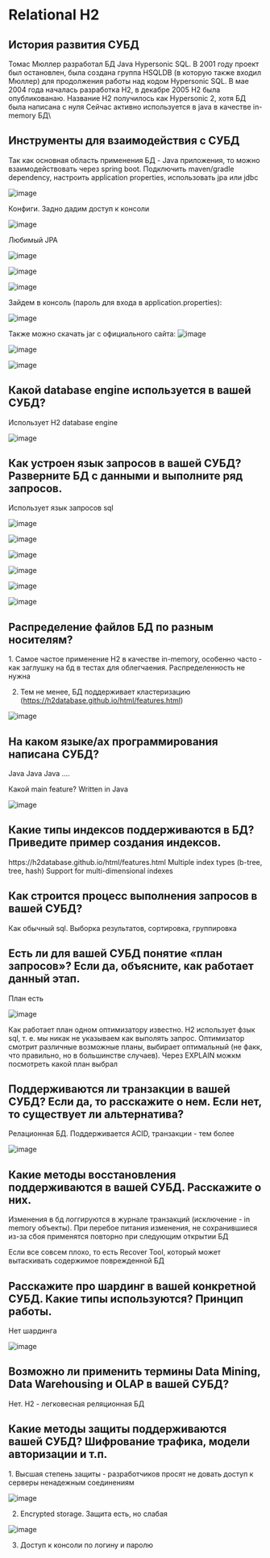 <h1>Relational H2</h1>
<h2>История развития СУБД</h2>
Томас Мюллер разработал БД Java Hypersonic SQL. В 2001 году проект был остановлен, была создана группа HSQLDB (в которую также входил Мюллер) 
для продолжения работы над кодом Hypersonic SQL. В мае 2004 года началась разработка H2, в декабре 2005 H2 была опубликованаю.
Название H2 получилось как Hypersonic 2, хотя БД была написана с нуля
Сейчас активно используется в java в качестве in-memory БД\
<h2>Инструменты для взаимодействия с СУБД</h2>
Так как основная область применения БД - Java приложения, то можно взаимодействовать через spring boot. Подключить maven/gradle dependency, настроить application properties, использовать jpa или jdbc

![image](https://github.com/Annstasia/DBSM_BDSM/assets/45208486/e0af2ff9-7b87-4a63-aa2a-ec61b9ebeb2d)

Конфиги. Задно дадим доступ к консоли

![image](https://github.com/Annstasia/DBSM_BDSM/assets/45208486/6106eaae-302f-431b-845a-f8456db3d024)


Любимый JPA

![image](https://github.com/Annstasia/DBSM_BDSM/assets/45208486/a3d7a1c7-e793-4efb-89b9-5af916fb1123)

![image](https://github.com/Annstasia/DBSM_BDSM/assets/45208486/4249a2c3-35e4-49b1-8889-50e5205d5447)

![image](https://github.com/Annstasia/DBSM_BDSM/assets/45208486/9c2536cc-47de-42a7-ac65-7bf1051c9cc6)

Зайдем в консоль (пароль для входа в application.properties):

![image](https://github.com/Annstasia/DBSM_BDSM/assets/45208486/8d5c194e-4b13-42c6-ab47-a32a050fa1f3)


Также можно скачать jar с официального сайта:
![image](https://github.com/Annstasia/DBSM_BDSM/assets/45208486/3e01fa03-f7de-4cd8-95e5-0fdd2cefe75c)

![image](https://github.com/Annstasia/DBSM_BDSM/assets/45208486/488a6dfa-ed25-4b83-b040-51bda99b5f01)

![image](https://github.com/Annstasia/DBSM_BDSM/assets/45208486/56d050ca-5b84-4a72-9cc5-903d06ada369)


<h2>Какой database engine используется в вашей СУБД?</h2>
Использует H2 database engine

![image](https://github.com/Annstasia/DBSM_BDSM/assets/45208486/09a8cc1a-2c85-430c-a528-b7cabc617b2a)

<h2>Как устроен язык запросов в вашей СУБД? Разверните БД с данными и выполните ряд запросов. </h2>
Использует язык запросов sql

![image](https://github.com/Annstasia/DBSM_BDSM/assets/45208486/c76a8605-662b-497d-95c9-bf00f9c5704b)

![image](https://github.com/Annstasia/DBSM_BDSM/assets/45208486/c6702284-3326-414d-a7d0-98b3cfd2693e)

![image](https://github.com/Annstasia/DBSM_BDSM/assets/45208486/4587353d-9d28-40f3-8da5-34014ebf8d38)

![image](https://github.com/Annstasia/DBSM_BDSM/assets/45208486/423b61ab-0880-4f6a-ba7f-161fef9c0f8c)

![image](https://github.com/Annstasia/DBSM_BDSM/assets/45208486/539ac1f9-3684-4a6a-8166-e67b74ea7af9)

![image](https://github.com/Annstasia/DBSM_BDSM/assets/45208486/d0b6b1e8-e94b-4e6e-abf7-7f9df0dace57)

<h2>Распределение файлов БД по разным носителям?</h2>
1. Самое частое применение H2 в качестве in-memory, особенно часто - как заглушку на бд в тестах для облегчаения. 
Распределенность не нужна


2. Тем не менее, БД поддерживает кластеризацию (https://h2database.github.io/html/features.html)

![image](https://github.com/Annstasia/DBSM_BDSM/assets/45208486/0301b069-62e1-4084-8186-434c969e3d67)

<h2>На каком языке/ах программирования написана СУБД?</h2>
Java Java Java ....

Какой main feature? Written in Java

![image](https://github.com/Annstasia/DBSM_BDSM/assets/45208486/d694f89c-7ac2-47aa-8e72-932639c0796f)

<h2>Какие типы индексов поддерживаются в БД? Приведите пример создания индексов.</h2>
https://h2database.github.io/html/features.html
Multiple index types (b-tree, tree, hash)
Support for multi-dimensional indexes

<h2>Как строится процесс выполнения запросов в вашей СУБД?</h2>
Как обычный sql. Выборка результатов, сортировка, группировка

<h2>Есть ли для вашей СУБД понятие «план запросов»? Если да, объясните, как работает данный этап.</h2>
План есть

![image](https://github.com/Annstasia/DBSM_BDSM/assets/45208486/4825e00b-b267-4880-9702-04a5944c6467)

Как работает план одном оптимизатору известно. H2 использует фзык sql, т. е. мы никак не указываем как выполять запрос. Оптимизатор смотрит различные возможные планы, выбирает оптимальный (не факк, что правильно, но в большинстве случаев). Через EXPLAIN можкм посмотреть какой план выбрал

<h2>Поддерживаются ли транзакции в вашей СУБД? Если да, то расскажите о нем. Если нет, то существует ли альтернатива?</h2>
Релационная БД. Поддерживается ACID, транзакции - тем более

![image](https://github.com/Annstasia/DBSM_BDSM/assets/45208486/1dc07249-ac06-4e7c-a20a-f175c73442d5)

<h2>Какие методы восстановления поддерживаются в вашей СУБД. Расскажите о них.</h2>
Изменения в бд логгируются в журнале транзакций (исключение - in memory объекты). При перебое питания изменения, не сохранившиеся из-за сбоя применятся повторно при следующим открытии БД

Если все совсем плохо, то есть Recover Tool, который может вытаскивать содержимое поврежденной БД

<h2>Расскажите про шардинг в вашей конкретной СУБД. Какие типы используются? Принцип работы.</h2>

Нет шардинга

![image](https://github.com/Annstasia/DBSM_BDSM/assets/45208486/6faa188c-7f36-4547-ae3b-2954b0389196)

<h2>Возможно ли применить термины Data Mining, Data Warehousing и OLAP в вашей СУБД?</h2>
Нет. H2 - легковесная реляционная БД

<h2>Какие методы защиты поддерживаются вашей СУБД? Шифрование трафика, модели авторизации и т.п.</h2>
1. Высшая степень защиты - разработчиков просят не довать доступ к серверы ненадежным соединениям

![image](https://github.com/Annstasia/DBSM_BDSM/assets/45208486/0b41eba1-f532-4456-9132-f15c5010ef65)

2. Encrypted storage. Защита есть, но слабая

![image](https://github.com/Annstasia/DBSM_BDSM/assets/45208486/eecdd5bb-ddb9-48b8-ad34-05203eaf4b4d)

3. Доступ к консоли по логину и паролю
